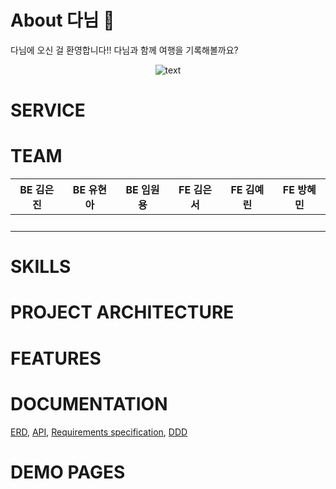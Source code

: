 # About 다님 🌴
다님에 오신 걸 환영합니다!! 다님과 함께 여행을 기록해볼까요?

<p align="center">
  <img src="[url](https://user-images.githubusercontent.com/62506973/203925322-9af9c0be-a509-49a2-8708-88244460deda.png)" alt="text" width="number" />
</p>
<!-- ![Danim - MarkMaker Logo](https://user-images.githubusercontent.com/62506973/203925322-9af9c0be-a509-49a2-8708-88244460deda.png) -->


# SERVICE

# TEAM
<html>
<body>
<!--StartFragment--><!DOCTYPE html>

BE 김은진 | BE 유현아 | BE 임원용 | FE 김은서 | FE 김예린 | FE 방혜민
-- | -- | -- | -- | -- | --
  |   |   |   |   |  

# SKILLS

# PROJECT ARCHITECTURE

# FEATURES

# DOCUMENTATION
[ERD](https://github.com/codestates-seb/seb40_main_018/wiki/ERD-Design), [API](https://github.com/codestates-seb/seb40_main_018/wiki/API-statement), [Requirements specification](https://github.com/codestates-seb/seb40_main_018/wiki/Requirements-specification), [DDD](https://github.com/codestates-seb/seb40_main_018/wiki/DDD)

# DEMO PAGES

